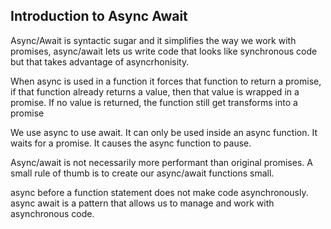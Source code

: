 ## Introduction to Async Await

Async/Await is syntactic sugar and it simplifies the way we work with promises, async/await lets us write code that looks like synchronous code but that takes advantage of asyncrhonisity.

When async is used in a function it forces that function to return a promise, if that function already returns a value, then that value is wrapped in a promise. If no value is returned, the function still get transforms into a promise

We use async to use await. It can only be used inside an async function. It waits for a promise. It causes the async function to pause.

Async/await is not necessarily more performant than original promises. A small rule of thumb is to create our async/await functions small.

async before a function statement does not make code asynchronously. async await is a pattern that allows us to manage and work with asynchronous code.

